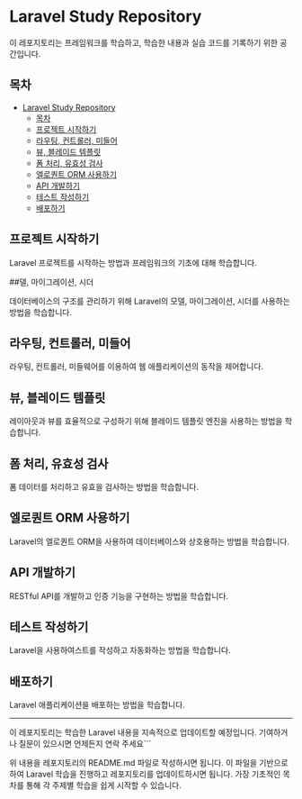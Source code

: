 # Laravel Study Repository

이 레포지토리는 프레임워크를 학습하고, 학습한 내용과 실습 코드를 기록하기 위한 공간입니다.

## 목차

- [Laravel Study Repository](#laravel-study-repository)
  - [목차](#목차)
  - [프로젝트 시작하기](#프로젝트-시작하기)
  - [라우팅, 컨트롤러, 미들어](#라우팅-컨트롤러-미들어)
  - [뷰, 블레이드 템플릿](#뷰-블레이드-템플릿)
  - [폼 처리, 유효성 검사](#폼-처리-유효성-검사)
  - [엘로퀀트 ORM 사용하기](#엘로퀀트-orm-사용하기)
  - [API 개발하기](#api-개발하기)
  - [테스트 작성하기](#테스트-작성하기)
  - [배포하기](#배포하기)

## 프로젝트 시작하기

Laravel 프로젝트를 시작하는 방법과 프레임워크의 기초에 대해 학습합니다.

##델, 마이그레이션, 시더

데이터베이스의 구조를 관리하기 위해 Laravel의 모델, 마이그레이션, 시더를 사용하는 방법을 학습합니다.

## 라우팅, 컨트롤러, 미들어

라우팅, 컨트롤러, 미들웨어를 이용하여 웹 애플리케이션의 동작을 제어합니다.

## 뷰, 블레이드 템플릿

레이아웃과 뷰를 효율적으로 구성하기 위해 블레이드 템플릿 엔진을 사용하는 방법을 학습합니다.

## 폼 처리, 유효성 검사

폼 데이터를 처리하고 유효을 검사하는 방법을 학습합니다.

## 엘로퀀트 ORM 사용하기

Laravel의 엘로퀀트 ORM을 사용하여 데이터베이스와 상호용하는 방법을 학습합니다.

## API 개발하기

RESTful API를 개발하고 인증 기능을 구현하는 방법을 학습합니다.

## 테스트 작성하기

Laravel을 사용하여스트를 작성하고 자동화하는 방법을 학습합니다.

## 배포하기

Laravel 애플리케이션을 배포하는 방법을 학습합니다.

---

이 레포지토리는 학습한 Laravel 내용을 지속적으로 업데이트할 예정입니다. 기여하거나 질문이 있으시면 언제든지 연락 주세요```

위 내용을 레포지토리의 README.md 파일로 작성하시면 됩니다. 이 파일을 기반으로 하여 Laravel 학습을 진행하고 레포지토리를 업데이트하시면 됩니다. 가장 기초적인 목차를 통해 각 주제별 학습을 쉽게 시작할 수 있습니다.
